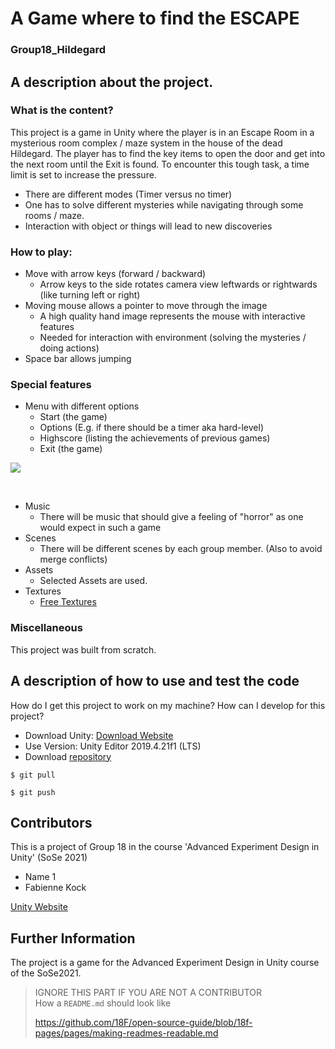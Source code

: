 # A Game where to find the ESCAPE
### Group18_Hildegard

## A description about the project.
### What is the content?
This project is a game in Unity where the player is in an Escape Room in a mysterious room complex / maze system in the house of the dead Hildegard.
The player has to find the key items to open the door and get into the next room until
the Exit is found.
To encounter this tough task, a time limit is set to increase the pressure.

* There are different modes (Timer versus no timer)
* One has to solve different mysteries while navigating through some rooms / maze.
* Interaction with object or things will lead to new discoveries

### How to play:
* Move with arrow keys (forward / backward)
    * Arrow keys to the side rotates camera view leftwards or rightwards (like turning left or right)
* Moving mouse allows a pointer to move through the image
    * A high quality hand image represents the mouse with interactive features
    * Needed for interaction with environment (solving the mysteries / doing actions)
* Space bar allows jumping

### Special features
* Menu with different options
    * Start (the game)
    * Options (E.g. if there should be a timer aka hard-level)
    * Highscore (listing the achievements of previous games)
    * Exit (the game)

![](pictures/MainMenu_Picture.png)

<br />

* Music
    * There will be music that should give a feeling of "horror" as one would expect in such a game
* Scenes
    * There will be different scenes by each group member. (Also to avoid merge conflicts)
* Assets
    * Selected Assets are used.
* Textures
    * [Free Textures](http://www.cadhatch.com)

### Miscellaneous
This project was built from scratch.

## A description of how to use and test the code
How do I get this project to work on my machine? How can I develop for this project?

* Download Unity: [Download Website](https://unity3d.com/de/get-unity/download)
* Use Version: Unity Editor 2019.4.21f1 (LTS)
* Download [repository](https://github.com/DanielAlmes/Group18_Hildegard)

```shell
$ git pull
```

```shell
$ git push
```

## Contributors
This is a project of Group 18 in the course 'Advanced Experiment Design in Unity' (SoSe 2021)
* Name 1
* Fabienne Kock


[Unity Website](https://unity.com/de)


## Further Information
The project is a game for the Advanced Experiment Design in Unity course of the SoSe2021.

> IGNORE THIS PART IF YOU ARE NOT A CONTRIBUTOR\
> How a `README.md` should look like
>
> https://github.com/18F/open-source-guide/blob/18f-pages/pages/making-readmes-readable.md
